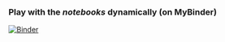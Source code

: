 ### Play with the _notebooks_ dynamically (on MyBinder)
[![Binder](https://mybinder.org/badge_logo.svg)](https://mybinder.org/v2/gh/TimoKropp/DTW-stock-analysis/master?filepath=notebooks)

